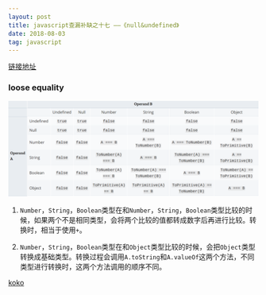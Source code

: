 ```yaml
---
layout: post
title: javascript查漏补缺之十七 ——《null&undefined》
date: 2018-08-03
tag: javascript
---
```


[链接地址](https://developer.mozilla.org/en-US/docs/Web/JavaScript/Equality_comparisons_and_sameness)

### loose equality

![==转换](/images/js/7.png)

1. `Number`，`String`，`Boolean`类型在和`Number`，`String`，`Boolean`类型比较的时候，如果两个不是相同类型，会将两个比较的值都转成数字后再进行比较。转换时，相当于使用`+`。

2. `Number`，`String`，`Boolean`类型在和`Object`类型比较的时候，会把`Object`类型转换成基础类型。转换过程会调用`A.toString`和`A.valueOf`这两个方法，不同类型进行转换时，这两个方法调用的顺序不同。

[koko](https://developer.mozilla.org/en-US/docs/Web/JavaScript/Equality_comparisons_and_sameness#Same-value_equality)
